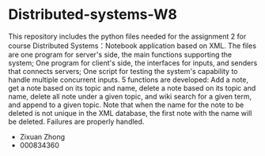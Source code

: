 # Distributed-systems-W8
This repository includes the python files needed for the assignment 2 for course Distributed Systems：Notebook application based on XML.
The files are one program for server's side, the main functions supporting the system;
One program for client's side, the interfaces for inputs, and senders that connects servers;
One script for testing the system's capability to handle multiple concurrent inputs.
5 functions are developed: Add a note, get a note based on its topic and name, delete a note based on its topic and name, delete all note under a given topic, and wiki search for a given term, and append to a given topic.
Note that when the name for the note to be deleted is not unique in the XML database, the first note with the name will be deleted.
Failures are properly handled.

- Zixuan Zhong
- 000834360
